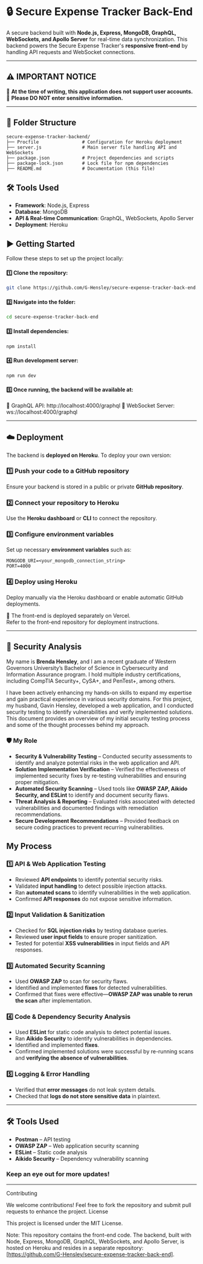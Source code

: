 # 🔒 Secure Expense Tracker Back-End  

A secure backend built with **Node.js, Express, MongoDB, GraphQL, WebSockets, and Apollo Server** for real-time data synchronization. This backend powers the Secure Expense Tracker's **responsive front-end** by handling API requests and WebSocket connections.  

---

## ⚠️ **IMPORTANT NOTICE**  
🚨 **At the time of writing, this application does not support user accounts.**  
🚨 **Please DO NOT enter sensitive information.**  

---

## 📁 Folder Structure  
```plaintext
secure-expense-tracker-backend/
├── Procfile                # Configuration for Heroku deployment
├── server.js               # Main server file handling API and WebSockets
├── package.json            # Project dependencies and scripts
├── package-lock.json       # Lock file for npm dependencies
├── README.md               # Documentation (this file)

```
## 🛠️ Tools Used
- **Framework**: Node.js, Express
- **Database**: MongoDB
- **API & Real-time Communication**: GraphQL, WebSockets, Apollo Server
- **Deployment**: Heroku

## ▶️ Getting Started
Follow these steps to set up the project locally:

#### 1️⃣ **Clone the repository**:
   ```bash
   git clone https://github.com/G-Hensley/secure-expense-tracker-back-end.git
   ```
#### 2️⃣ Navigate into the folder:
   ```bash
   cd secure-expense-tracker-back-end
   ```
#### 3️⃣ Install dependencies:
   ```bash
   npm install
   ```
#### 4️⃣ Run development server:
   ```bash
   npm run dev
   ```
#### 5️⃣ Once running, the backend will be available at:
📌 GraphQL API: http://localhost:4000/graphql
📌 WebSocket Server: ws://localhost:4000/graphql


---


## ☁️ Deployment  

The backend is **deployed on Heroku**. To deploy your own version:  

### 1️⃣ Push your code to a GitHub repository  
Ensure your backend is stored in a public or private **GitHub repository**.  

### 2️⃣ Connect your repository to Heroku  
Use the **Heroku dashboard** or **CLI** to connect the repository.  

### 3️⃣ Configure environment variables  
Set up necessary **environment variables** such as:  

```plaintext
MONGODB_URI=<your_mongodb_connection_string>
PORT=4000
```
### 4️⃣ Deploy using Heroku
Deploy manually via the Heroku dashboard or enable automatic GitHub deployments.

🔹 The front-end is deployed separately on Vercel.  
Refer to the front-end repository for deployment instructions.

---


## 🔐 Security Analysis

My name is **Brenda Hensley**, and I am a recent graduate of Western Governors University’s Bachelor of Science in Cybersecurity and Information Assurance program. I hold multiple industry certifications, including CompTIA Security+, CySA+, and PenTest+, among others.

I have been actively enhancing my hands-on skills to expand my expertise and gain practical experience in various security domains. For this project, my husband, Gavin Hensley, developed a web application, and I conducted security testing to identify vulnerabilities and verify implemented solutions. This document provides an overview of my initial security testing process and some of the thought processes behind my approach.

### 🛡️ My Role  
- **Security & Vulnerability Testing** – Conducted security assessments to identify and analyze potential risks in the web application and API.  
- **Solution Implementation Verification** – Verified the effectiveness of implemented security fixes by re-testing vulnerabilities and ensuring proper mitigation.  
- **Automated Security Scanning** – Used tools like **OWASP ZAP, Aikido Security, and ESLint** to identify and document security flaws.  
- **Threat Analysis & Reporting** – Evaluated risks associated with detected vulnerabilities and documented findings with remediation recommendations.  
- **Secure Development Recommendations** – Provided feedback on secure coding practices to prevent recurring vulnerabilities.  

## My Process

### 1️⃣ API & Web Application Testing  
- Reviewed **API endpoints** to identify potential security risks.  
- Validated **input handling** to detect possible injection attacks.  
- Ran **automated scans** to identify vulnerabilities in the web application.  
- Confirmed **API responses** do not expose sensitive information.  

### 2️⃣ Input Validation & Sanitization  
- Checked for **SQL injection risks** by testing database queries.  
- Reviewed **user input fields** to ensure proper sanitization.  
- Tested for potential **XSS vulnerabilities** in input fields and API responses.  

### 3️⃣ Automated Security Scanning  
- Used **OWASP ZAP** to scan for security flaws.  
- Identified and implemented **fixes** for detected vulnerabilities.  
- Confirmed that fixes were effective—**OWASP ZAP was unable to rerun the scan** after implementation.  

### 4️⃣ Code & Dependency Security Analysis  
- Used **ESLint** for static code analysis to detect potential issues.  
- Ran **Aikido Security** to identify vulnerabilities in dependencies.  
- Identified and implemented **fixes**.  
- Confirmed implemented solutions were successful by re-running scans and **verifying the absence of vulnerabilities**.  

### 5️⃣ Logging & Error Handling  
- Verified that **error messages** do not leak system details.  
- Checked that **logs do not store sensitive data** in plaintext.  

---

## 🛠️ Tools Used  
- **Postman** – API testing  
- **OWASP ZAP** – Web application security scanning  
- **ESLint** – Static code analysis  
- **Aikido Security** – Dependency vulnerability scanning  

### Keep an eye out for more updates!
---

Contributing

We welcome contributions! Feel free to fork the repository and submit pull requests to enhance the project.
License

This project is licensed under the MIT License.

Note: This repository contains the front-end code. The backend, built with Node, Express, MongoDB, GraphQL, WebSockets, and Apollo Server, is hosted on Heroku and resides in a separate repository: [https://github.com/G-Hensley/secure-expense-tracker-back-end].
